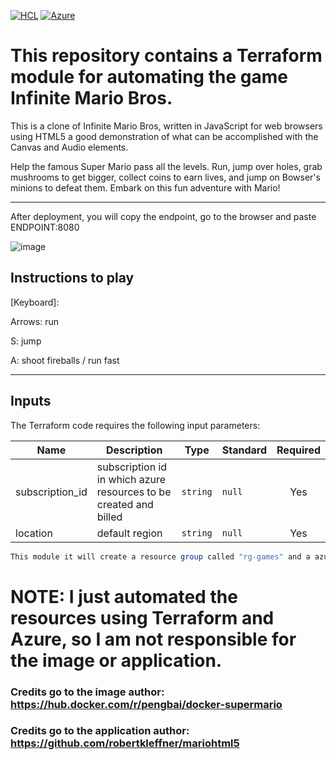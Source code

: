 [![HCL](https://img.shields.io/badge/language-HCL-blueviolet)](https://www.terraform.io/)
[![Azure](https://img.shields.io/badge/provider-Azure-blue)](https://registry.terraform.io/providers/hashicorp/azurerm/latest)

# This repository contains a Terraform module for automating the game Infinite Mario Bros.

This is a clone of Infinite Mario Bros, written in JavaScript for web browsers using HTML5 a good demonstration of what can be accomplished with the Canvas and Audio elements.

Help the famous Super Mario pass all the levels. Run, jump over holes, grab mushrooms to get bigger, collect coins to earn lives, and jump on Bowser's minions to defeat them. Embark on this fun adventure with Mario!

---

After deployment, you will copy the endpoint, go to the browser and paste ENDPOINT:8080

![image](https://user-images.githubusercontent.com/73967829/233539289-00074ee4-0635-4df5-81a3-8e2cb3a2a6dd.png)


## Instructions to play
[Keyboard]:

Arrows: run

S: jump

A: shoot fireballs / run fast

---

## Inputs
The Terraform code requires the following input parameters:

| Name | Description | Type | Standard | Required |
|------|-------------|------|---------|:--------:|
| subscription_id | subscription id in which azure resources to be created and billed | `string` | `null` | Yes |
| location | default region | `string` | `null` | Yes |

```powershell
This module it will create a resource group called "rg-games" and a azure container instance called "super-mario".
```

# NOTE: I just automated the resources using Terraform and Azure, so I am not responsible for the image or application. 
### Credits go to the image author: https://hub.docker.com/r/pengbai/docker-supermario 
### Credits go to the application author: https://github.com/robertkleffner/mariohtml5
